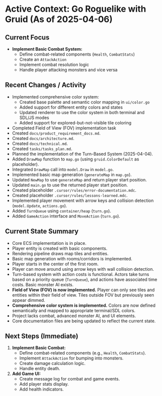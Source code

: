 # Active Context: Go Roguelike with Gruid (As of 2025-04-06)

## Current Focus

- **Implement Basic Combat System:**
  - Define combat-related components (`Health`, `CombatStats`)
  - Create an `AttackAction`
  - Implement combat resolution logic
  - Handle player attacking monsters and vice versa

## Recent Changes / Activity

- Implemented comprehensive color system:
  - Created base palette and semantic color mapping in `ui/color.go`
  - Added support for different entity colors and states
  - Updated renderer to use the color system in both terminal and SDL/JS modes
  - Added support for explored-but-not-visible tile coloring
- Completed Field of View (FOV) implementation task
- Created `docs/product_requirement_docs.md`.
- Created `docs/architecture.md`.
- Created `docs/technical.md`.
- Created `tasks/tasks_plan.md`.
- Planned the implementation of the Turn-Based System (2025-04-04).
- Added `DrawMap` function to `map.go` (using `gruid.ColorDefault` as placeholder).
- Integrated `DrawMap` call into `model.Draw` in `model.go`.
- Implemented basic map generation (`generateMap` in `map.go`).
- Updated `NewMap` to use `generateMap` and return player start position.
- Updated `main.go` to use the returned player start position.
- Created placeholder `.cursor/rules/error-documentation.mdc`.
- Created placeholder `.cursor/rules/lessons-learned.mdc`.
- Implemented player movement with arrow keys and collision detection (`model.Update`, `actions.go`).
- Added `TurnQueue` using `container/heap` (`turn.go`).
- Added `GameAction` interface and `MoveAction` (`turn.go`).

## Current State Summary

- Core ECS implementation is in place.
- Player entity is created with basic components.
- Rendering pipeline draws map tiles and entities.
- Basic map generation with rooms/corridors is implemented.
- Player starts in the center of the first room.
- Player can move around using arrow keys with wall collision detection.
- Turn-based system with action costs is functional. Actors take turns based on a priority queue (`TurnQueue`), and actions have associated time costs. Basic monster AI exists.
- **Field of View (FOV) is now implemented.** Player can only see tiles and entities within their field of view. Tiles outside FOV but previously seen appear dimmed.
- **Comprehensive color system is implemented.** Colors are now defined semantically and mapped to appropriate terminal/SDL colors.
- Project lacks combat, advanced monster AI, and UI elements.
- Core documentation files are being updated to reflect the current state.

## Next Steps (Immediate)

1. **Implement Basic Combat:**
   - Define combat-related components (e.g., `Health`, `CombatStats`).
   - Implement `AttackAction` for bumping into monsters.
   - Create damage calculation logic.
   - Handle entity death.
2. **Add Game UI:**
   - Create message log for combat and game events.
   - Add player stats display.
   - Add health indicators.
